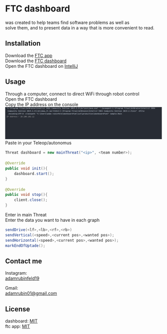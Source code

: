 # FTC dashboard
was created to help teams find software problems as well as  
solve them, and to present data in a way that is more convenient to read.


## Installation
Download the [FTC app]()  
Download the [FTC dashboard](https://github.com/adamrubinfeld/Dashboard)  
Open the FTC dashboard on [IntelliJ](https://www.jetbrains.com/idea/download/#section=windows)  

## Usage
Through a computer, connect to direct WiFi through robot control  
Open the FTC dashboard  
Copy the IP address on the console  
![image1](/images/image1.png)  
Paste in your Teleop/autonomus
```java
Threat dashboard = new mainThreat("<ip>", <team number>);

@Override
public void init(){
    dashboard.start();
}

@Override
public void stop(){
    client.close();
}
```
Enter in main Threat  
Enter the data you want to have in each graph
```java
sendDrive(<lf>,<lb>,<rf>,<rb>)
sendVertical(<speed>,<current pos>,<wanted pos>);
sendHorizontal(<speed>,<current pos>,<wanted pos>);
markEndOfUptade();
```
  

## Contact me
Instagram:  
[adamrubinfeld19](https://www.instagram.com/direct/t/340282366841710300949128192327696615691)

Gmail:  
[adamrubin01@gmail.com](https://mail.google.com/mail/u/0/?tab=rm&ogbl#inbox?compose=GTvVlcSMVxqnqjkDBnBKXKqnjvjxkZFlxTglZDNmGXwhhQsrRQdMvmctGDhgBXLWnncTQgQGKHtdM)


## License
dashboard: [MIT](https://github.com/adamrubinfeld/Dashboard/blob/master/LICENSE)  
ftc app: [MIT]()

